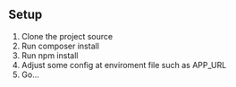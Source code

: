## Setup
1. Clone the project source
2. Run composer install
3. Run npm install
4. Adjust some config at enviroment file such as APP_URL
5. Go...
